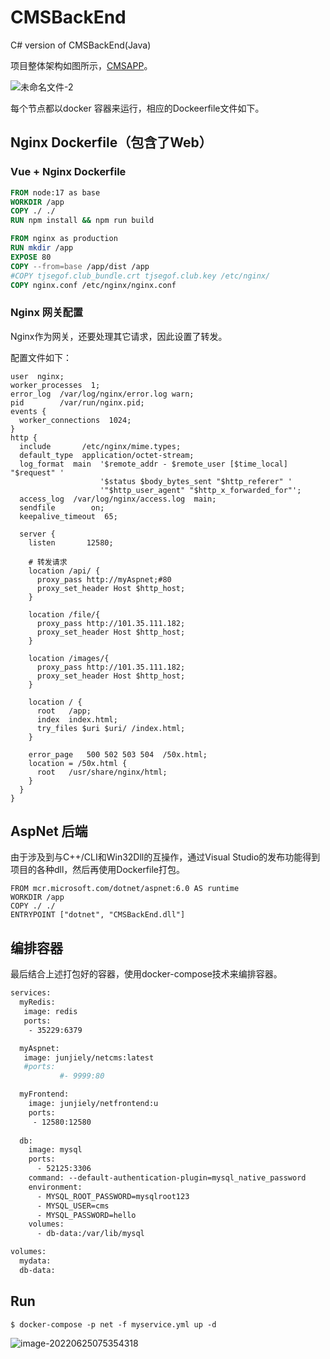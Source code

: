 # CMSBackEnd
C# version of CMSBackEnd(Java)

项目整体架构如图所示，[CMSAPP](https://github.com/JunjieLl/CMSAPP)。

![未命名文件-2](https://p.ipic.vip/do6k4f.png)

每个节点都以docker 容器来运行，相应的Dockeerfile文件如下。

## Nginx Dockerfile（包含了Web）

### Vue + Nginx Dockerfile

```dockerfile
FROM node:17 as base
WORKDIR /app
COPY ./ ./
RUN npm install && npm run build

FROM nginx as production
RUN mkdir /app
EXPOSE 80
COPY --from=base /app/dist /app
#COPY tjsegof.club_bundle.crt tjsegof.club.key /etc/nginx/
COPY nginx.conf /etc/nginx/nginx.conf
```

### Nginx 网关配置

Nginx作为网关，还要处理其它请求，因此设置了转发。

配置文件如下：

```nginx
user  nginx;
worker_processes  1;
error_log  /var/log/nginx/error.log warn;
pid        /var/run/nginx.pid;
events {
  worker_connections  1024;
}
http {
  include       /etc/nginx/mime.types;
  default_type  application/octet-stream;
  log_format  main  '$remote_addr - $remote_user [$time_local] "$request" '
                    '$status $body_bytes_sent "$http_referer" '
                    '"$http_user_agent" "$http_x_forwarded_for"';
  access_log  /var/log/nginx/access.log  main;
  sendfile        on;
  keepalive_timeout  65;

  server {
    listen       12580;

    # 转发请求
    location /api/ {
      proxy_pass http://myAspnet;#80
      proxy_set_header Host $http_host;
    }

    location /file/{
      proxy_pass http://101.35.111.182;
      proxy_set_header Host $http_host;
    }

    location /images/{
      proxy_pass http://101.35.111.182;
      proxy_set_header Host $http_host;
    }

    location / {
      root   /app;
      index  index.html;
      try_files $uri $uri/ /index.html;
    }
    
    error_page   500 502 503 504  /50x.html;
    location = /50x.html {
      root   /usr/share/nginx/html;
    }
  }
}
```

## AspNet 后端

由于涉及到与C++/CLI和Win32Dll的互操作，通过Visual Studio的发布功能得到项目的各种dll，然后再使用Dockerfile打包。

```dock
FROM mcr.microsoft.com/dotnet/aspnet:6.0 AS runtime
WORKDIR /app
COPY ./ ./
ENTRYPOINT ["dotnet", "CMSBackEnd.dll"]
```

## 编排容器

最后结合上述打包好的容器，使用docker-compose技术来编排容器。

```dockerfile
services:
  myRedis:
   image: redis
   ports:
    - 35229:6379

  myAspnet:
   image: junjiely/netcms:latest
   #ports:
           #- 9999:80

  myFrontend:
    image: junjiely/netfrontend:u
    ports:
     - 12580:12580
     
  db:
    image: mysql
    ports:
      - 52125:3306
    command: --default-authentication-plugin=mysql_native_password
    environment:
      - MYSQL_ROOT_PASSWORD=mysqlroot123
      - MYSQL_USER=cms
      - MYSQL_PASSWORD=hello
    volumes:
      - db-data:/var/lib/mysql

volumes:
  mydata:
  db-data:
```



## Run

```
$ docker-compose -p net -f myservice.yml up -d
```

![image-20220625075354318](https://p.ipic.vip/38jify.png)

